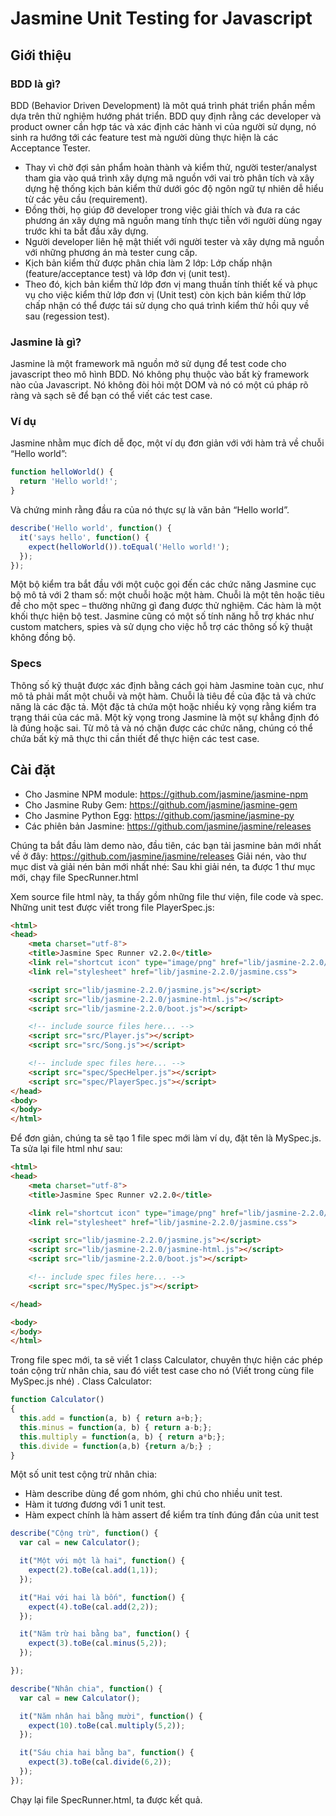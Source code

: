 # Jasmine Unit Testing for Javascript
## Giới thiệu
### BDD là gì?
BDD (Behavior Driven Development) là môt quá trình phát triển phần mềm dựa trên thử nghiệm hướng phát triển. BDD quy định rằng các developer và product owner cần hợp tác và xác định các hành vi của người sử dụng, nó sinh ra hướng tới các feature test mà người dùng thực hiện là các Acceptance Tester.
 -	Thay vì chờ đợi sản phẩm hoàn thành và kiểm thử, người tester/analyst tham gia vào quá trình xây dựng mã nguồn với vai trò phân tích và xây dựng hệ thống kịch bản kiểm thử dưới góc độ ngôn ngữ tự nhiên dễ hiểu từ các yêu cầu (requirement).
 -	Đồng thời, họ giúp đỡ developer trong việc giải thích và đưa ra các phương án xây dựng mã nguồn mang tính thực tiễn với người dùng ngay trước khi ta bắt đầu xây dựng.
 -	Người developer liên hệ mật thiết với người tester và xây dựng mã nguồn với những phương án mà tester cung cấp.
 -	Kịch bản kiểm thử được phân chia làm 2 lớp: Lớp chấp nhận (feature/acceptance test) và lớp đơn vị (unit test).
 -	Theo đó, kịch bản kiểm thử lớp đơn vị mang thuần tính thiết kế và phục vụ cho việc kiểm thử lớp đơn vị (Unit test) còn kịch bản kiểm thử lớp chấp nhận có thể được tái sử dụng cho quá trình kiểm thử hồi quy về sau (regession test).

### Jasmine là gì?
Jasmine là một framework mã nguồn mở sử dụng để test code cho javascript theo mô hình BDD. Nó không phụ thuộc vào bất kỳ framework nào của Javascript. Nó không đòi hỏi một DOM và nó có một cú pháp rõ ràng và sạch sẽ để bạn có thể viết các test case.

### Ví dụ
Jasmine nhằm mục đích dễ đọc, một ví dụ đơn giản với với hàm trả về chuỗi “Hello world”:
```javascript
function helloWorld() {
  return 'Hello world!';
}

```
Và chứng minh rằng đầu ra của nó thực sự là văn bản “Hello world”.
```javascript
describe('Hello world', function() {
  it('says hello', function() {
    expect(helloWorld()).toEqual('Hello world!');
  });
});
```
Một bộ kiểm tra bắt đầu với một cuộc gọi đến các chức năng Jasmine cục bộ mô tả với 2 tham số: một chuỗi hoặc một hàm. Chuỗi là một tên hoặc tiêu đề cho một spec – thường những gì đang được thử nghiệm. Các hàm là một khối thực hiện bộ test. Jasmine cũng có một số tính năng hỗ trợ khác như custom matchers, spies và sử dụng cho việc hỗ trợ các thông số kỹ thuật không đồng bộ.

### Specs
Thông số kỹ thuật được xác định bằng cách gọi hàm Jasmine toàn cục, như mô tả phải mất một chuỗi và một hàm. Chuỗi là tiêu đề của đặc tả và chức năng là các đặc tả. Một đặc tả chứa một hoặc nhiều kỳ vọng rằng kiểm tra trạng thái của các mã. Một kỳ vọng trong Jasmine là một sự khẳng định đó là đúng hoặc sai. Từ mô tả và nó chặn được các chức năng, chúng có thể chứa bất kỳ mã thực thi cần thiết để thực hiện các test case. 

## Cài đặt
-	Cho Jasmine NPM module: https://github.com/jasmine/jasmine-npm
-	Cho Jasmine Ruby Gem: https://github.com/jasmine/jasmine-gem
-	Cho Jasmine Python Egg: https://github.com/jasmine/jasmine-py
-	Các phiên bản Jasmine: https://github.com/jasmine/jasmine/releases

Chúng ta bắt đầu làm demo nào, đầu tiên, các bạn tải jasmine bản mới nhất về ở đây: https://github.com/jasmine/jasmine/releases Giải nén, vào thư mục dist và giải nén bản mới nhất nhé: 
Sau khi giải nén, ta được 1 thư mục mới, chạy file SpecRunner.html

Xem source file html này, ta thấy gồm những file thư viện, file code và spec. Những unit test được viết trong file PlayerSpec.js:

```html
<html>
<head>
    <meta charset="utf-8">
    <title>Jasmine Spec Runner v2.2.0</title>
    <link rel="shortcut icon" type="image/png" href="lib/jasmine-2.2.0/jasmine_favicon.png">
    <link rel="stylesheet" href="lib/jasmine-2.2.0/jasmine.css">

    <script src="lib/jasmine-2.2.0/jasmine.js"></script>
    <script src="lib/jasmine-2.2.0/jasmine-html.js"></script>
    <script src="lib/jasmine-2.2.0/boot.js"></script>

    <!-- include source files here... -->
    <script src="src/Player.js"></script>
    <script src="src/Song.js"></script>

    <!-- include spec files here... -->
    <script src="spec/SpecHelper.js"></script>
    <script src="spec/PlayerSpec.js"></script>
</head>
<body>
</body>
</html>
```
Để đơn giản, chúng ta sẽ tạo 1 file spec mới làm ví dụ, đặt tên là MySpec.js. Ta sửa lại file html như sau:
```html
<html>
<head>
    <meta charset="utf-8">
    <title>Jasmine Spec Runner v2.2.0</title>

    <link rel="shortcut icon" type="image/png" href="lib/jasmine-2.2.0/jasmine_favicon.png">
    <link rel="stylesheet" href="lib/jasmine-2.2.0/jasmine.css">

    <script src="lib/jasmine-2.2.0/jasmine.js"></script>
    <script src="lib/jasmine-2.2.0/jasmine-html.js"></script>
    <script src="lib/jasmine-2.2.0/boot.js"></script>

    <!-- include spec files here... -->
    <script src="spec/MySpec.js"></script>

</head>

<body>
</body>
</html>
```

Trong file spec mới, ta sẽ viết 1 class Calculator, chuyên thực hiện các phép toán cộng trừ nhân chia, sau đó viết test case cho nó (Viết trong cùng file MySpec.js nhé) . Class Calculator:
```javascript
function Calculator()
{
  this.add = function(a, b) { return a+b;};
  this.minus = function(a, b) { return a-b;};
  this.multiply = function(a, b) { return a*b;};
  this.divide = function(a,b) {return a/b;} ;
}
```
Một số unit test cộng trừ nhân chia:
-	Hàm describe dùng để gom nhóm, ghi chú cho nhiều unit test.
-	Hàm it tương đương với 1 unit test.
-	Hàm expect chính là hàm assert để kiểm tra tính đúng đắn của unit test

```javascript
describe("Cộng trừ", function() {
  var cal = new Calculator();

  it("Một với một là hai", function() {
    expect(2).toBe(cal.add(1,1));
  });

  it("Hai với hai là bốn", function() {
    expect(4).toBe(cal.add(2,2));
  });

  it("Năm trừ hai bằng ba", function() {
    expect(3).toBe(cal.minus(5,2));
  });

});

describe("Nhân chia", function() {
  var cal = new Calculator();

  it("Năm nhân hai bằng mười", function() {
    expect(10).toBe(cal.multiply(5,2));
  });

  it("Sáu chia hai bằng ba", function() {
    expect(3).toBe(cal.divide(6,2));
  });
});
```
Chạy lại file SpecRunner.html, ta được kết quả.
